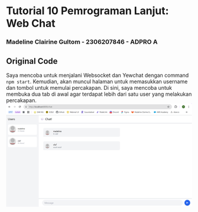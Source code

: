 # Tutorial 10 Pemrograman Lanjut: Web Chat
### Madeline Clairine Gultom - 2306207846 - ADPRO A

## Original Code
Saya mencoba untuk menjalani Websocket dan Yewchat dengan command `npm start`. Kemudian, akan muncul halaman untuk memasukkan username dan tombol untuk memulai percakapan. Di sini, saya mencoba untuk membuka dua tab di awal agar terdapat lebih dari satu user yang melakukan percakapan.
![alt text](img/image.png)

